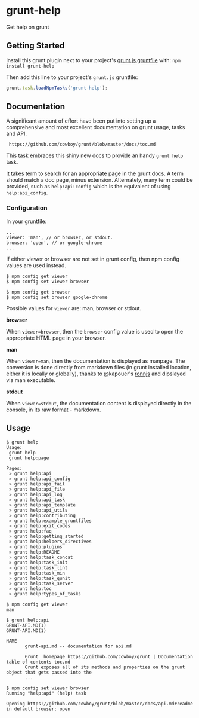 # grunt-help

Get help on grunt

## Getting Started

Install this grunt plugin next to your project's [grunt.js
gruntfile][getting_started] with: `npm install grunt-help`

Then add this line to your project's `grunt.js` gruntfile:

```javascript
grunt.task.loadNpmTasks('grunt-help');
```

[grunt]: https://github.com/cowboy/grunt
[getting_started]: https://github.com/cowboy/grunt/blob/master/docs/getting_started.md

## Documentation

A significant amount of effort have been put into setting up a comprehensive
and most excellent documentation on grunt usage, tasks and API.

     https://github.com/cowboy/grunt/blob/master/docs/toc.md

This task embraces this shiny new docs to provide an handy `grunt help`
task.

It takes term to search for an appropriate page in the grunt docs. A
term should match a doc page, minus extension. Alternately, many term
could be provided, such as `help:api:config` which is the equivalent of
using `help:api_config`.

### Configuration

In your gruntfile:

    ...
    viewer: 'man', // or browser, or stdout.
    browser: 'open', // or google-chrome
    ...

If either viewer or browser are not set in grunt config, then npm config
values are used instead.

    $ npm config get viewer
    $ npm config set viewer browser

    $ npm config get browser
    $ npm config set browser google-chrome

Possible values for `viewer` are: man, browser or stdout.

**browser**

When `viewer=browser`, then the `browser` config value is used to open the
appropriate HTML page in your browser.

**man**

When `viewer=man`, then the documentation is displayed as manpage. The
conversion is done directly from markdown files (in grunt installed
location, either it is locally or globally), thanks to @kapouer's
[ronnjs](https://github.com/kapouer/ronnjs#readme) and dipslayed via man
executable.

**stdout**

When `viewer=stdout`, the documentation content is displayed directly in
the console, in its raw format - markdown.

## Usage

    $ grunt help
    Usage:
     grunt help
     grunt help:page

    Pages:
     » grunt help:api
     » grunt help:api_config
     » grunt help:api_fail
     » grunt help:api_file
     » grunt help:api_log
     » grunt help:api_task
     » grunt help:api_template
     » grunt help:api_utils
     » grunt help:contributing
     » grunt help:example_gruntfiles
     » grunt help:exit_codes
     » grunt help:faq
     » grunt help:getting_started
     » grunt help:helpers_directives
     » grunt help:plugins
     » grunt help:README
     » grunt help:task_concat
     » grunt help:task_init
     » grunt help:task_lint
     » grunt help:task_min
     » grunt help:task_qunit
     » grunt help:task_server
     » grunt help:toc
     » grunt help:types_of_tasks

    $ npm config get viewer
    man

    $ grunt help:api
    GRUNT-API.MD(1)                                                                 GRUNT-API.MD(1)

    NAME
           grunt-api.md -- documentation for api.md

           Grunt  homepage https://github.com/cowboy/grunt | Documentation table of contents toc.md
           Grunt exposes all of its methods and properties on the grunt object that gets passed into the
           ...

    $ npm config set viewer browser
    Running "help:api" (help) task

    Opening https://github.com/cowboy/grunt/blob/master/docs/api.md#readme in default browser: open

